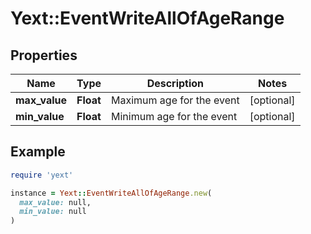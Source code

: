 # Yext::EventWriteAllOfAgeRange

## Properties

| Name | Type | Description | Notes |
| ---- | ---- | ----------- | ----- |
| **max_value** | **Float** | Maximum age for the event | [optional] |
| **min_value** | **Float** | Minimum age for the event | [optional] |

## Example

```ruby
require 'yext'

instance = Yext::EventWriteAllOfAgeRange.new(
  max_value: null,
  min_value: null
)
```

